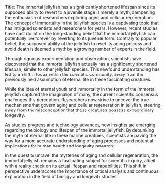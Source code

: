 Title: The immortal jellyfish has a significantly shortened lifespan since its supposed ability to revert to a juvenile stage is merely a myth, dampening the enthusiasm of researchers exploring aging and cellular regeneration.
The concept of immortality in the jellyfish species is a captivating topic that has intrigued scientists and researchers for years. However, recent studies have cast doubt on the long-standing belief that the immortal jellyfish can potentially live forever by reverting to its juvenile form. Contrary to popular belief, the supposed ability of the jellyfish to reset its aging process and avoid death is deemed a myth by a growing number of experts in the field.

Through rigorous experimentation and observation, scientists have discovered that the immortal jellyfish actually has a significantly shortened lifespan, similar to other jellyfish species. This newfound understanding has led to a shift in focus within the scientific community, away from the previously held assumption of eternal life in these fascinating creatures.

While the idea of eternal youth and immortality in the form of the immortal jellyfish captured the imagination of many, the current scientific consensus challenges this perception. Researchers now strive to uncover the true mechanisms that govern aging and cellular regeneration in jellyfish, steering away from the misconception that these creatures possess extraordinary longevity.

As studies progress and technology advances, new insights are emerging regarding the biology and lifespan of the immortal jellyfish. By debunking the myth of eternal life in these marine creatures, scientists are paving the way for a more accurate understanding of aging processes and potential implications for human health and longevity research.

In the quest to unravel the mysteries of aging and cellular regeneration, the immortal jellyfish remains a fascinating subject for scientific inquiry, albeit with a reality check on its actual lifespan and capabilities. This shift in perspective underscores the importance of critical analysis and continuous exploration in the field of biology and longevity studies.